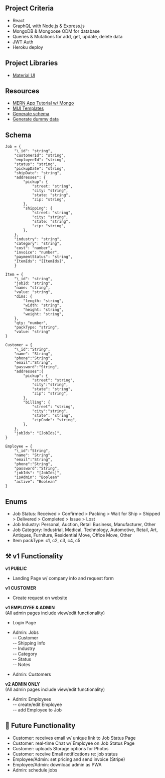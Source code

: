 ## Project Criteria

- React
- GraphQL with Node.js & Express.js
- MongoDB & Mongoose ODM for database
- Queries & Mutations for add, get, update, delete data
- JWT Auth
- Heroku deploy

## Project Libraries

- [Material UI](https://mui.com/material-ui/getting-started/overview/)

## Resources

- [MERN App Tutorial w/ Mongo](https://www.mongodb.com/languages/mern-stack-tutorial)
- [MUI Templates](https://mui.com/material-ui/getting-started/templates/)
- [Generate schema](https://scaffoldhub.io/scaffolds/react-material-ui)
- [Generate dummy data](https://www.mockaroo.com/)

## Schema

    Job = {
        "\_id": "string",
        "customerId": "string",
        "employeeId": "string",
        "status": "string",
        "pickupDate": "string",
        "shipDate": "string",
        "addresses": {
    	    "pickup": {
    		    "street: "string",
    		    "city: "string",
    		    "state: "string",
    		    "zip: "string",
    	    },
    	    "shipping": {
    		    "street: "string",
    		    "city: "string",
    		    "state: "string",
    		    "zip: "string",
    	    },
        },
        "industry": "string",
        "category": "string",
        "cost": "number",
        "invoice": "number",
        "paymentStatus": "string",
        "ItemIds": "[ItemIds]",
        }

    Item = {
        "\_id": "string",
        "jobId: "string",
        "name: "string",
        "value: "string",
        "dims: {
    	    "length: "string",
    	    "width: "string",
    	    "height: "string",
    	    "weight: "string",
        },
        "qty: "number",
        "packType: "string",
        "value: "string"
    }

    Customer = {
        "\_id":"String",
        "name": "String",
        "phone":"String",
        "email":"String",
        "password":"String",
        "addresses":{
    	    "pickup": {
    		    "street": "string",
    		    "city":"string",
    		    "state": "string",
    		    "zip": "string",
    	    },
    	    "billing": {
    		    "street": "string",
    		    "city":"string",
    		    "state": "string",
    		    "zipCode": "string",
    	    },
        },
        "jobIds": "[JobIds]",
    }

    Employee = {
        "\_id":"String",
        "name": "String",
        "email":"String",
        "phone":"String",
        "password":"String",
        "jobIds": "[JobIds]",
        "isAdmin": "Boolean"
        "active": "Boolean"
    }

## Enums

- Job Status: Received > Confirmed > Packing > Wait for Ship > Shipped > Delivered > Completed > Issue > Lost
- Job Industry: Personal, Auction, Retail Business, Manufacturer, Other
- Job Category: Industrial, Medical, Technology, Automotive, Retail, Art, Antiques, Furniture, Residential Move, Office Move, Other
- Item packType: c1, c2, c3, c4, c5

## ⚒️ v1 Functionality

**v1 PUBLIC**<br />

- Landing Page w/ company info and request form

**v1 CUSTOMER**<br />

- Create request on website

**v1 EMPLOYEE & ADMIN**<br />
(All admin pages include view/edit functionality)

- Login Page

- Admin: Jobs<br />
  -- Customer<br />
  -- Shipping Info<br />
  -- Industry<br />
  -- Category<br />
  -- Status<br />
  -- Notes

- Admin: Customers

**v2 ADMIN ONLY**<br />
(All admin pages include view/edit functionality)

- Admin: Employees<br />
  -- create/edit Employee<br />
  -- add Employee to Job

## 🎁 Future Functionality

- Customer: receives email w/ unique link to Job Status Page
- Customer: real-time Chat w/ Employee on Job Status Page
- Customer: uploads Storage options for Photos
- Customer: receive Email notifications re: job status
- Employee/Admin: set pricing and send invoice (Stripe)
- Employee/Admin: download admin as PWA
- Admin: schedule jobs

